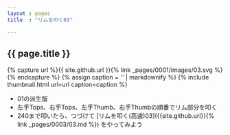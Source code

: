 ```yaml
---
layout : pages
title  : "リムを叩く03"

---
```


## {{ page.title }}

{% capture url %}{{ site.github.url }}{% link _pages/0001/images/03.svg %}{% endcapture %}
{% assign caption = '' | markdownify %}
{% include thumbnail.html url=url caption=caption %}


* 01の派生版
* 左手Tops、右手Tops、左手Thumb、右手Thumbの順番でリム部分を叩く
* 240まで叩いたら、つづけて [リムを叩く(高速)03]({{site.github.url}}{% link _pages/0003/03.md %}) をやってみよう
